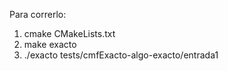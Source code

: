 Para correrlo: 
1. cmake CMakeLists.txt 
2. make exacto
3. ./exacto tests/cmfExacto-algo-exacto/entrada1
